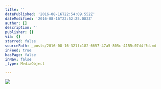 ```yaml
---
title: ''
datePublished: '2016-08-16T22:54:09.552Z'
dateModified: '2016-08-16T22:52:25.082Z'
author: []
description: ''
publisher: {}
via: {}
starred: false
sourcePath: _posts/2016-08-16-321fc182-6657-47a5-805c-4155c07d4f7d.md
inFeed: true
hasPage: false
inNav: false
_type: MediaObject

---
```

![](https://the-grid-user-content.s3-us-west-2.amazonaws.com/0cec70d0-eb1c-481e-b10f-86d6c82b7ba4.jpg)